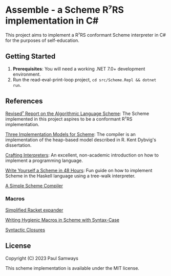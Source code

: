 # Assemble - a Scheme R⁷RS implementation in C#

This project aims to implement a R⁷RS conformant Scheme interpreter in C# for the purposes of self-education.

## Getting Started

1. **Prerequisites**: You will need a working .NET 7.0+ development environment.
2. Run the read-eval-print-loop project, `cd src/Scheme.Repl && dotnet run`.

## References

[Revised⁷ Report on the Algorithmic Language Scheme](https://standards.scheme.org/official/r7rs.pdf):
The Scheme implemented in this project aspires to be a conformant R⁷RS implementation.

[Three Implementation Models for Scheme](https://www.cs.unm.edu/~williams/cs491/three-imp.pdf):
The compiler is an implementation of the heap-based model described in R. Kent Dybvig's dissertation.

[Crafting Interpreters](https://craftinginterpreters.com/):
An excellent, non-academic introduction on how to implement a programming language.

[Write Yourself a Scheme in 48 Hours](https://en.wikibooks.org/wiki/Write_Yourself_a_Scheme_in_48_Hours):
Fun guide on how to implement Scheme in the Haskell language using a tree-walk interpreter.

[A Simple Scheme Compiler](https://www.cs.rpi.edu/academics/courses/fall00/ai/scheme/reference/schintro-v14/schintro_142.html#SEC271)

### Macros

[Simplified Racket expander](https://github.com/mflatt/expander)

[Writing Hygienic Macros in Scheme with Syntax-Case](https://legacy.cs.indiana.edu/ftp/techreports/TR356.pdf)

[Syntactic Closures](https://apps.dtic.mil/dtic/tr/fulltext/u2/a195921.pdf)

## License

Copyright (C) 2023 Paul Samways

This scheme implementation is available under the MIT license.